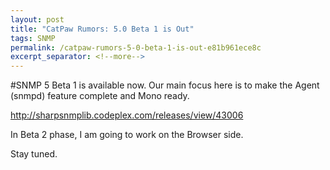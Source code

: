 ```yaml
---
layout: post
title: "CatPaw Rumors: 5.0 Beta 1 is Out"
tags: SNMP
permalink: /catpaw-rumors-5-0-beta-1-is-out-e81b961ece8c
excerpt_separator: <!--more-->
---
```

#SNMP 5 Beta 1 is available now. Our main focus here is to make the Agent (snmpd) feature complete and Mono ready.

http://sharpsnmplib.codeplex.com/releases/view/43006

In Beta 2 phase, I am going to work on the Browser side.

Stay tuned.
<!--more-->
